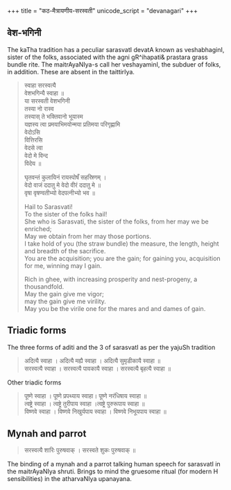 +++
title = "कठ-मैत्रायणीय-सरस्वती"
unicode_script = "devanagari"
+++

## वेश-भगिनी

The kaTha tradition has a peculiar sarasvatI devatA known as veshabhaginI, sister of the folks, associated with the agni gR^ihapati& prastara grass bundle rite. The maitrAyaNIya-s call her veshayaminI, the subduer of folks, in addition. These are absent in the taittirIya.

> स्वाहा सरस्वत्यै  
> वेशभगिन्यै स्वाहा ॥  
> या सरस्वती वेशभगिनी  
> तस्या नो रास्व  
> तस्यास् ते भक्तिवानो भूयास्म  
> यज्ञस्य त्वा प्रमयाभिमयोन्मया प्रतिमया परिगृह्णामि  
> वेदोऽसि  
> वित्तिरसि  
> वेदसे त्वा  
> वेदो मे विन्द  
> विदेय ॥ 
> 
> घृतवन्तं कुलायिनं रायस्पोषँ सहस्रिणम् ।  
> वेदो वाजं ददातु मे वेदो वीरं ददातु मे ॥  
> वृषा वृषण्वतीभ्यो वेदपत्नीभ्यो भव ॥ 
> 
> Hail to Sarasvati!  
> To the sister of the folks hail!  
> She who is Sarasvati, the sister of the folks, from her may we be enriched;  
> May we obtain from her may those portions.  
> I take hold of you (the straw bundle) the measure, the length, height and breadth of the sacrifice.  
> You are the acquisition; you are the gain; for gaining you, acquisition for me, winning may I gain.  
> 
> Rich in ghee, with increasing prosperity and nest-progeny, a thousandfold.  
> May the gain give me vigor;  
> may the gain give me virility.  
> May you be the virile one for the mares and and dames of gain.


## Triadic forms
The three forms of aditi and the 3 of sarasvatI as per the yajuSh tradition

> अदित्यै स्वाहा । अदित्यै मह्यै स्वाहा । अदित्यै सुमृडीकायै स्वाहा ॥  
> सरस्वत्यै स्वाहा । सरस्वत्यै पावकायै स्वाहा । सरस्वत्यै बृहत्यै स्वाहा ॥

Other triadic forms

> पूष्णे स्वाहा । पूष्णे प्रपथ्याय स्वाहा। पूष्णे नरंधिषाय स्वाहा ॥  
> त्वष्ट्रे स्वाहा । त्वष्ट्रे तुरीपाय स्वाहा ।त्वष्ट्रे पुरुरूपाय स्वाहा ॥  
> विष्णवे स्वाहा । विष्णवे निखुर्यपाय स्वाहा । विष्णवे निभूयपाय स्वाहा ॥


## Mynah and parrot
> सरस्वत्यै शारिः पुरुषवाक् । सरस्वते शुकः पुरुषवाक् ॥  

The binding of a mynah and a parrot  talking human speech for sarasvatI in the maitrAyaNIya shruti. Brings to mind the gruesome ritual (for modern H sensibilities) in the atharvaNIya upanayana.